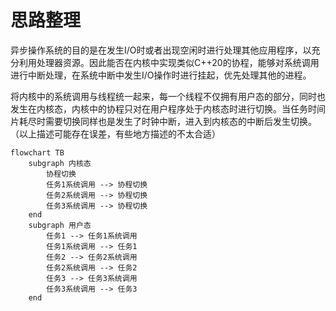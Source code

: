 # 思路整理

异步操作系统的目的是在发生I/O时或者出现空闲时进行处理其他应用程序，以充分利用处理器资源。因此能否在内核中实现类似C++20的协程，能够对系统调用进行中断处理，在系统中断中发生I/O操作时进行挂起，优先处理其他的进程。

将内核中的系统调用与线程统一起来，每一个线程不仅拥有用户态的部分，同时也发生在内核态，内核中的协程只对在用户程序处于内核态时进行切换。当任务时间片耗尽时需要切换同样也是发生了时钟中断，进入到内核态的中断后发生切换。（以上描述可能存在误差，有些地方描述的不太合适）

```mermaid
flowchart TB
    subgraph 内核态
        协程切换
        任务1系统调用 --> 协程切换
        任务2系统调用 --> 协程切换
        任务3系统调用 --> 协程切换
    end
    subgraph 用户态
        任务1 --> 任务1系统调用
        任务1系统调用 --> 任务1
        任务2 --> 任务2系统调用
        任务2系统调用 --> 任务2
        任务3 --> 任务3系统调用
        任务3系统调用 --> 任务3
    end
```